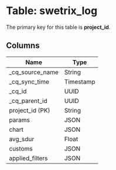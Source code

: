 # Table: swetrix_log

The primary key for this table is **project_id**.

## Columns

| Name          | Type          |
| ------------- | ------------- |
|_cq_source_name|String|
|_cq_sync_time|Timestamp|
|_cq_id|UUID|
|_cq_parent_id|UUID|
|project_id (PK)|String|
|params|JSON|
|chart|JSON|
|avg_sdur|Float|
|customs|JSON|
|applied_filters|JSON|